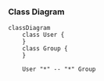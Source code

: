 ### Class Diagram

````mermaid
classDiagram
    class User {
    }
    class Group {
    }

    User "*" -- "*" Group
````